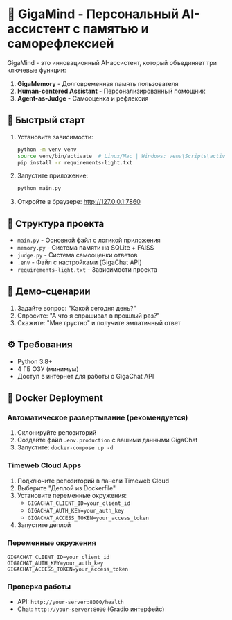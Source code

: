 # 🧠 GigaMind - Персональный AI-ассистент с памятью и саморефлексией

GigaMind - это инновационный AI-ассистент, который объединяет три ключевые функции:
1. **GigaMemory** - Долговременная память пользователя
2. **Human-centered Assistant** - Персонализированный помощник
3. **Agent-as-Judge** - Самооценка и рефлексия

## 🚀 Быстрый старт

1. Установите зависимости:
   ```bash
   python -m venv venv
   source venv/bin/activate  # Linux/Mac | Windows: venv\Scripts\activate
   pip install -r requirements-light.txt
   ```

2. Запустите приложение:
   ```bash
   python main.py
   ```

3. Откройте в браузере: http://127.0.0.1:7860

## 📁 Структура проекта

- `main.py` - Основной файл с логикой приложения
- `memory.py` - Система памяти на SQLite + FAISS
- `judge.py` - Система самооценки ответов
- `.env` - Файл с настройками (GigaChat API)
- `requirements-light.txt` - Зависимости проекта

## 🎯 Демо-сценарии

1. Задайте вопрос: "Какой сегодня день?"
2. Спросите: "А что я спрашивал в прошлый раз?"
3. Скажите: "Мне грустно" и получите эмпатичный ответ

## ⚙️ Требования

- Python 3.8+
- 4 ГБ ОЗУ (минимум)
- Доступ в интернет для работы с GigaChat API

## 🐳 Docker Deployment

### Автоматическое развертывание (рекомендуется)
1. Склонируйте репозиторий
2. Создайте файл `.env.production` с вашими данными GigaChat
3. Запустите: `docker-compose up -d`

### Timeweb Cloud Apps
1. Подключите репозиторий в панели Timeweb Cloud
2. Выберите "Деплой из Dockerfile"
3. Установите переменные окружения:
   - `GIGACHAT_CLIENT_ID=your_client_id`
   - `GIGACHAT_AUTH_KEY=your_auth_key`
   - `GIGACHAT_ACCESS_TOKEN=your_access_token`
4. Запустите деплой

### Переменные окружения
```env
GIGACHAT_CLIENT_ID=your_client_id
GIGACHAT_AUTH_KEY=your_auth_key
GIGACHAT_ACCESS_TOKEN=your_access_token
```

### Проверка работы
- API: `http://your-server:8000/health`
- Chat: `http://your-server:8000` (Gradio интерфейс)